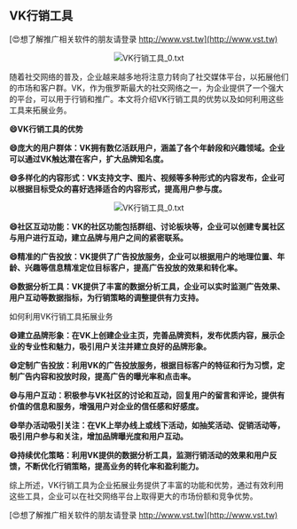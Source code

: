 ## **VK行销工具**

[😍想了解推广相关软件的朋友请登录 http://www.vst.tw](http://www.vst.tw)

 <center><img src="https://vst.tw/MP4/tuiguang/png/5.png" alt="VK行销工具_0.txt"></center>

随着社交网络的普及，企业越来越多地将注意力转向了社交媒体平台，以拓展他们的市场和客户群。VK，作为俄罗斯最大的社交网络之一，为企业提供了一个强大的平台，可以用于行销和推广。本文将介绍VK行销工具的优势以及如何利用这些工具来拓展业务。

**😄VK行销工具的优势**

**😄庞大的用户群体：VK拥有数亿活跃用户，涵盖了各个年龄段和兴趣领域。企业可以通过VK触达潜在客户，扩大品牌知名度。**

**😄多样化的内容形式：VK支持文字、图片、视频等多种形式的内容发布，企业可以根据目标受众的喜好选择适合的内容形式，提高用户参与度。**

 <center><img src="https://vst.tw/MP4/tuiguang/png/6.png" alt="VK行销工具_0.txt"></center>

**😄社区互动功能：VK的社区功能包括群组、讨论板块等，企业可以创建专属社区与用户进行互动，建立品牌与用户之间的紧密联系。**

**😄精准的广告投放：VK提供了广告投放服务，企业可以根据用户的地理位置、年龄、兴趣等信息精准定位目标客户，提高广告投放的效果和转化率。**

**😄数据分析工具：VK提供了丰富的数据分析工具，企业可以实时监测广告效果、用户互动等数据指标，为行销策略的调整提供有力支持。**

如何利用VK行销工具拓展业务

**😄建立品牌形象：在VK上创建企业主页，完善品牌资料，发布优质内容，展示企业的专业性和魅力，吸引用户关注并建立良好的品牌形象。**

**😄定制广告投放：利用VK的广告投放服务，根据目标客户的特征和行为习惯，定制广告内容和投放时段，提高广告的曝光率和点击率。**

**😄与用户互动：积极参与VK社区的讨论和互动，回复用户的留言和评论，提供有价值的信息和服务，增强用户对企业的信任感和好感度。**

**😄举办活动吸引关注：在VK上举办线上或线下活动，如抽奖活动、促销活动等，吸引用户参与和关注，增加品牌曝光度和用户互动。**

**😄持续优化策略：利用VK提供的数据分析工具，监测行销活动的效果和用户反馈，不断优化行销策略，提高业务的转化率和盈利能力。**

综上所述，VK行销工具为企业拓展业务提供了丰富的功能和优势，通过有效利用这些工具，企业可以在社交网络平台上取得更大的市场份额和竞争优势。

[😍想了解推广相关软件的朋友请登录 http://www.vst.tw](http://www.vst.tw)



